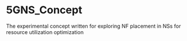# 5GNS_Concept
The experimental concept written for exploring NF placement in NSs for resource utilization optimization
